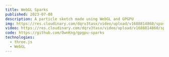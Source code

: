 ```yaml
---
title: WebGL Sparks
published: 2023-07-08
description: A particle sketch made using WebGL and GPGPU
img: https://res.cloudinary.com/dqrv3tasx/video/upload/v1688814860/sparks_wzxs1c.jpg
video: https://res.cloudinary.com/dqrv3tasx/video/upload/v1688814860/sparks_wzxs1c.mp4
code: https://github.com/OwnKng/gpgpu-sparks
technologies:
  - three.js
  - WebGL
---
```


